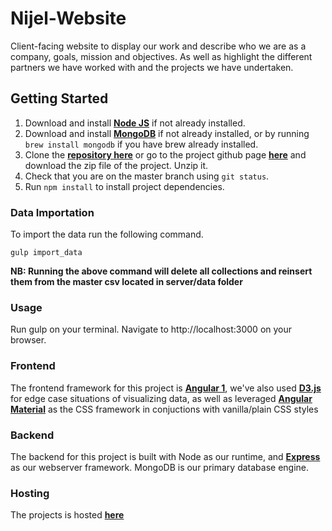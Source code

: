 # Nijel-Website

Client-facing website to display our work and describe who we are as a company, goals, mission and objectives. As well as highlight the different partners we have worked with and the projects we have undertaken.

## Getting Started

1. Download and install [**Node JS**](https://nodejs.org/en/) if not already installed.
1. Download and install [**MongoDB**](https://docs.mongodb.com/getting-started/shell/tutorial/install-mongodb-on-os-x/) if not already installed, or by running `brew install mongodb` if you have brew already installed.
1. Clone the [**repository here**](https://github.com/NiJeLorg/NiJeL-Website.git) or go to the project github page [**here**](https://github.com/NiJeLorg/NiJeL-Website) and download the zip file of the project. Unzip it.
1. Check that you are on the master branch using `git status`.
1. Run `npm install` to install project dependencies.

### Data Importation

To import the data run the following command.

    gulp import_data

**NB: Running the above command will delete all collections and reinsert them from the master csv located in server/data folder**
### Usage

Run gulp on your terminal. Navigate to http://localhost:3000 on your browser.

### Frontend

The frontend framework for this project is [**Angular 1**](https://angularjs.org/), we've also used [**D3.js**](https://d3js.org/) for edge case situations of visualizing data, as well as leveraged [**Angular Material**](https://material.angularjs.org/latest/) as the CSS framework in conjuctions with vanilla/plain CSS styles


### Backend

The backend for this project is built with Node as our runtime, and [**Express**](https://expressjs.com/) as our webserver framework. MongoDB is our primary database engine.

### Hosting

The projects is hosted [**here**](https://nijel-website.herokuapp.com/)



